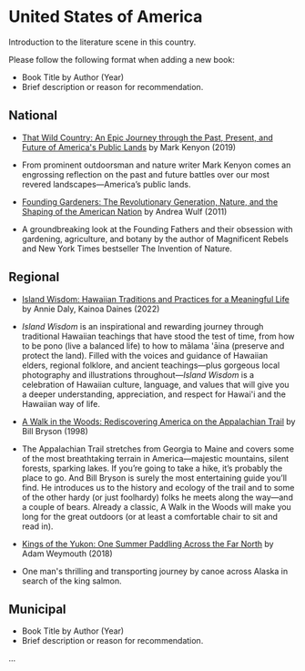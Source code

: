 # United States of America

Introduction to the literature scene in this country.

Please follow the following format when adding a new book:

- Book Title by Author (Year)
- Brief description or reason for recommendation.

## National

- [That Wild Country: An Epic Journey through the Past, Present, and Future of America's Public Lands](https://www.goodreads.com/book/show/53043941-that-wild-country) by Mark Kenyon (2019)
- From prominent outdoorsman and nature writer Mark Kenyon comes an engrossing reflection on the past and future battles over our most revered landscapes—America’s public lands.

- [Founding Gardeners: The Revolutionary Generation, Nature, and the Shaping of the American Nation](https://www.goodreads.com/book/show/8770487-founding-gardeners) by Andrea Wulf (2011)
- A groundbreaking look at the Founding Fathers and their obsession with gardening, agriculture, and botany by the author of Magnificent Rebels and New York Times bestseller The Invention of Nature. 

## Regional

- [Island Wisdom: Hawaiian Traditions and Practices for a Meaningful Life](https://www.goodreads.com/book/show/63135156-island-wisdom) by Annie Daly, Kainoa Daines (2022)
- *Island Wisdom* is an inspirational and rewarding journey through traditional Hawaiian teachings that have stood the test of time, from how to be pono (live a balanced life) to how to mālama 'āina (preserve and protect the land). Filled with the voices and guidance of Hawaiian elders, regional folklore, and ancient teachings—plus gorgeous local photography and illustrations throughout—*Island Wisdom* is a celebration of Hawaiian culture, language, and values that will give you a deeper understanding, appreciation, and respect for Hawai'i and the Hawaiian way of life.

- [A Walk in the Woods: Rediscovering America on the Appalachian Trail](https://www.goodreads.com/book/show/9791.A_Walk_in_the_Woods) by Bill Bryson (1998)
- The Appalachian Trail stretches from Georgia to Maine and covers some of the most breathtaking terrain in America—majestic mountains, silent forests, sparking lakes. If you’re going to take a hike, it’s probably the place to go. And Bill Bryson is surely the most entertaining guide you’ll find. He introduces us to the history and ecology of the trail and to some of the other hardy (or just foolhardy) folks he meets along the way—and a couple of bears. Already a classic, A Walk in the Woods will make you long for the great outdoors (or at least a comfortable chair to sit and read in).

- [Kings of the Yukon: One Summer Paddling Across the Far North](https://www.goodreads.com/book/show/40068378-kings-of-the-yukon) by Adam Weymouth (2018)
- One man's thrilling and transporting journey by canoe across Alaska in search of the king salmon.

## Municipal

- Book Title by Author (Year)
- Brief description or reason for recommendation.

...
